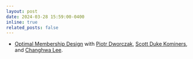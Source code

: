 ```yaml
---
layout: post
date: 2024-03-28 15:59:00-0400
inline: true
related_posts: false
---
```


- [Optimal Membership Design](https://papers.ssrn.com/sol3/papers.cfm?abstract_id=4776110) with [Piotr Dworczak](https://sites.northwestern.edu/dworczak/), [Scott Duke Kominers](http://scottkom.com/index.html), and [Changhwa Lee](https://sites.google.com/view/changhwalee/home).
